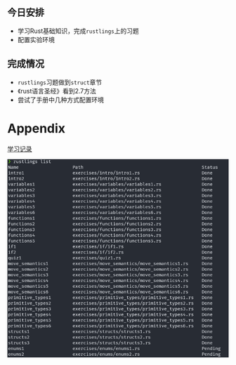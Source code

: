 ## 今日安排

+ 学习Rust基础知识，完成`rustlings`上的习题
+ 配置实验环境

## 完成情况

+ `rustlings`习题做到`struct`章节
+ 《rust语言圣经》看到2.7方法
+ 尝试了手册中几种方式配置环境

# Appendix

[学习记录](../asserts/record/rust_basic.md)

![](../asserts/images/Snipaste_2022-07-01_18-56-21.png)
